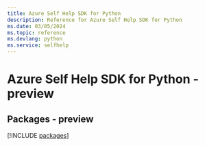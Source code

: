 ```yaml
---
title: Azure Self Help SDK for Python
description: Reference for Azure Self Help SDK for Python
ms.date: 03/05/2024
ms.topic: reference
ms.devlang: python
ms.service: selfhelp
---
```

# Azure Self Help SDK for Python - preview
## Packages - preview
[!INCLUDE [packages](self-help-index.md)]